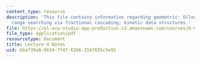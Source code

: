 ```yaml
---
content_type: resource
description: 'This file contains information regarding geometric: O(log n) 3D orthogonal
  range searching via fractional cascading; kinetic data structures.'
file: https://ol-ocw-studio-app-production.s3.amazonaws.com/courses/6-851-advanced-data-structures-spring-2012/6baf39a096347f4762b631b7655c5e92_MIT6_851S12_Lec4.pdf
file_type: application/pdf
resourcetype: Document
title: Lecture 4 Notes
uid: 6baf39a0-9634-7f47-62b6-31b7655c5e92
---
```

